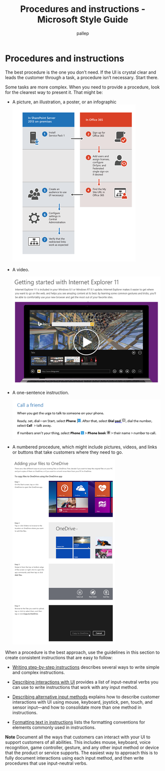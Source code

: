 ﻿---
title: Procedures and instructions - Microsoft Style Guide
author: pallep
ms.author: pallep
ms.date: 01/19/2018
ms.topic: article
ms.prod: non-product-specific
---

# Procedures and instructions

The
best procedure is the one you don’t need. If the UI is crystal
clear and leads the customer through a task, a procedure
isn’t necessary. Start there.

Some tasks are more complex. When you need to provide a procedure, look for the clearest way to present it. That might be:

  - A picture, an illustration, a poster, or an infographic  
    ![](media/index/1980906142.png)  
  - A video.

    ![](media/index/774741777.png)

  - A one-sentence instruction.

    ![](media/index/1713306812.png)

  - A numbered
    procedure, which might include pictures, videos, and links or
    buttons that take customers where they need to go.

    ![](media/index/541572162.png)

When
a procedure is the best approach, use the guidelines in this
section to create consistent instructions that are easy to follow:

  - [Writing step-by-step instructions](/style-guide/procedures-instructions/writing-step-by-step-instructions) describes several ways to write simple and complex instructions.  
  
  - [Describing interactions with UI](/style-guide/procedures-instructions/describing-interactions-with-ui) provides a list of input-neutral verbs you can use to write instructions that work with any input method.  
  
  - [Describing alternative input methods](/style-guide/procedures-instructions/describing-alternative-input-methods) explains how to describe customer interactions with UI using mouse, keyboard, joystick, pen, touch, and sensor input—and how to consolidate more than one method in instructions.  
  
  - [Formatting text in instructions](/style-guide/procedures-instructions/formatting-text-in-instructions) lists the formatting conventions for elements commonly used in instructions.

**Note** Document all the ways that customers can interact with your UI to support customers of all abilities. This includes mouse,
keyboard, voice recognition, game controller, gesture, and any
other input method or device that the product or service supports. The
easiest way to approach this is to fully document interactions using
each input method, and then write procedures that
use input-neutral verbs. 
